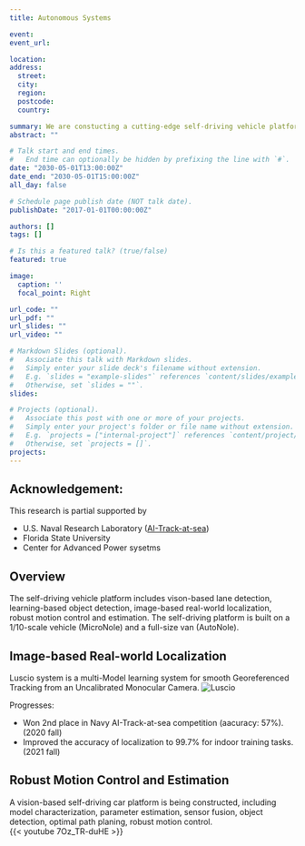 ```yaml
---
title: Autonomous Systems

event:
event_url:

location: 
address:
  street: 
  city:
  region:
  postcode:
  country:

summary: We are constucting a cutting-edge self-driving vehicle platform. In this project, several researches are conducted, vison-based lane detection, learning-based object detection, image-based real-world localization, robust motion control and estimation. The self-driving platform is built on a 1/10 vehicle (MicroNole) and a full-size van (AutoNole).
abstract: ""

# Talk start and end times.
#   End time can optionally be hidden by prefixing the line with `#`.
date: "2030-05-01T13:00:00Z"
date_end: "2030-05-01T15:00:00Z"
all_day: false

# Schedule page publish date (NOT talk date).
publishDate: "2017-01-01T00:00:00Z"

authors: []
tags: []

# Is this a featured talk? (true/false)
featured: true

image:
  caption: ''
  focal_point: Right

url_code: ""
url_pdf: ""
url_slides: ""
url_video: ""

# Markdown Slides (optional).
#   Associate this talk with Markdown slides.
#   Simply enter your slide deck's filename without extension.
#   E.g. `slides = "example-slides"` references `content/slides/example-slides.md`.
#   Otherwise, set `slides = ""`.
slides:

# Projects (optional).
#   Associate this post with one or more of your projects.
#   Simply enter your project's folder or file name without extension.
#   E.g. `projects = ["internal-project"]` references `content/project/deep-learning/index.md`.
#   Otherwise, set `projects = []`.
projects:
---
```

## Acknowledgement: 
This research is partial supported by 
- U.S. Naval Research Laboratory ([AI-Track-at-sea](https://www.eng.famu.fsu.edu/news/tracks-at-sea-2021))
- Florida State University
- Center for Advanced Power sysetms

## Overview
The self-driving vehicle platform includes vison-based lane detection, learning-based object detection, image-based real-world localization, robust motion control and estimation. The self-driving platform is built on a 1/10-scale vehicle (MicroNole) and a full-size van (AutoNole).

## Image-based Real-world Localization
Luscio system is a multi-Model learning system for smooth Georeferenced Tracking from an Uncalibrated Monocular Camera. 
![Luscio](https://user-images.githubusercontent.com/36635562/150834501-0bce5931-1f70-43e1-b626-de4864cffa22.png)

Progresses:
- Won 2nd place in Navy AI-Track-at-sea competition (aacuracy: 57%). (2020 fall)
- Improved the accuracy of localization to 99.7% for indoor training tasks. (2021 fall)

## Robust Motion Control and Estimation
A vision-based self-driving car platform is being constructed, including model characterization, parameter estimation, sensor fusion, object detection, optimal path planing, robust motion control. <br>
{{< youtube 7Oz_TR-duHE >}}

